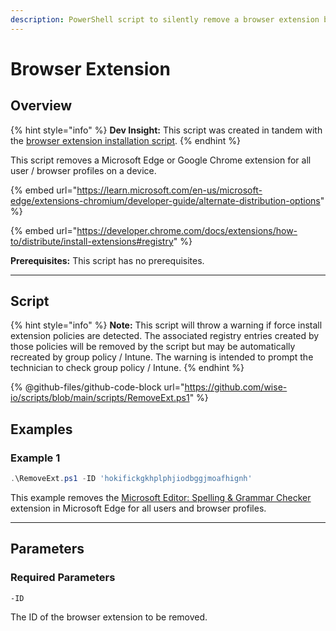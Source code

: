 ```yaml
---
description: PowerShell script to silently remove a browser extension by ID.
---
```


# Browser Extension

## Overview

{% hint style="info" %}
**Dev Insight:** This script was created in tandem with the [browser extension installation script](https://scripts.aaronjstevenson.com/software/installers/browser-extension).
{% endhint %}

This script removes a Microsoft Edge or Google Chrome extension for all user / browser profiles on a device.&#x20;

{% embed url="https://learn.microsoft.com/en-us/microsoft-edge/extensions-chromium/developer-guide/alternate-distribution-options" %}

{% embed url="https://developer.chrome.com/docs/extensions/how-to/distribute/install-extensions#registry" %}

**Prerequisites:** This script has no prerequisites.&#x20;

***

## Script

{% hint style="info" %}
**Note:** This script will throw a warning if force install extension policies are detected. The associated registry entries created by those policies will be removed by the script but may be automatically recreated by group policy / Intune. The warning is intended to prompt the technician to check group policy / Intune.
{% endhint %}

{% @github-files/github-code-block url="https://github.com/wise-io/scripts/blob/main/scripts/RemoveExt.ps1" %}

## Examples

### Example 1

```powershell
.\RemoveExt.ps1 -ID 'hokifickgkhplphjiodbggjmoafhignh' 
```

This example removes the [Microsoft Editor: Spelling & Grammar Checker](https://microsoftedge.microsoft.com/addons/detail/microsoft-editor-spellin/hokifickgkhplphjiodbggjmoafhignh) extension in Microsoft Edge for all users and browser profiles.&#x20;

***

## Parameters

### Required Parameters

`-ID`

The ID of the browser extension to be removed.
